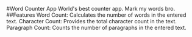 #Word Counter App
World's best counter app. Mark my words bro. 
##Features
Word Count: Calculates the number of words in the entered text.
Character Count: Provides the total character count in the text.
Paragraph Count: Counts the number of paragraphs in the entered text.
